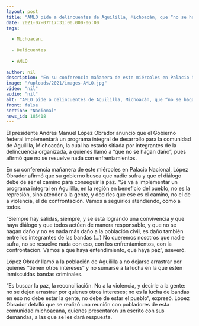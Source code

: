 ```yaml
---
layout: post
title: "AMLO pide a delincuentes de Aguililla, Michoacán, que “no se hagan daño”"
date: 2021-07-07T17:31:00.000-06:00
tags:
  
  - Michoacan.
  
  - Delicuentes
  
  - AMLO
  
author: nil
description: "En su conferencia mañanera de este miércoles en Palacio Nacional, López Obrador afirmó que su gobierno busca que nadie sufra y que el diálogo debe de ser el camino para conseguir la paz."
image: "/uploads/2021/images-AMLO.jpg"
video: "nil"
audio: "nil"
alt: "AMLO pide a delincuentes de Aguililla, Michoacán, que “no se hagan daño”"
front: false
section: "Nacional"
news_id: 185418
---
```


El presidente Andrés Manuel López Obrador anunció que el Gobierno federal implementará un programa integral de desarrollo para la comunidad de Aguililla, Michoacán, la cual ha estado sitiada por integrantes de la delincuencia organizada, a quienes llamó a “que no se hagan daño”, pues afirmó que no se resuelve nada con enfrentamientos. 

En su conferencia mañanera de este miércoles en Palacio Nacional, López Obrador afirmó que su gobierno busca que nadie sufra y que el diálogo debe de ser el camino para conseguir la paz.
“Se va a implementar un programa integral en Aguililla, en la región en beneficio del pueblo, no es la represión, sino atender a la gente, y decirles que ese es el camino, no el de a violencia, el de confrontación. Vamos a seguirlos atendiendo, como a todos.

“Siempre hay salidas, siempre, y se está logrando una convivencia y que haya diálogo y que todos actúen de manera responsable, y que no se hagan daño y no es nada más daño a la población civil, es daño también entre los integrantes de las bandas (…) No queremos nosotros que nadie sufra, no se resuelve nada con eso, con los enfrentamientos, con la confrontación. Vamos a que haya entendimiento, que haya paz”, aseveró. 

López Obradr llamó a la población de Aguililla a no dejarse arrastrar por quienes “tienen otros intereses” y no sumarse a la lucha en la que estén inmiscuidas bandas criminales. 

“Es buscar la paz, la reconciliación. No a la violencia, y decirle a la gente: no se dejen arrastrar por quienes otros intereses; no es la lucha de bandas en eso no debe estar la gente, no debe de estar el pueblo”, expresó. López Obrador detalló que se realizó una reunión con pobladores de esta comunidad michoacana, quienes presentaron un escrito con sus demandas, a las que se les dará respuesta.